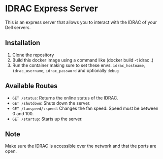 # IDRAC Express Server
This is an express server that allows you to interact with the IDRAC of your Dell servers.

## Installation
1. Clone the repository
2. Build this docker image using a command like (docker build -t idrac .)
3. Run the container making sure to set these envs. `idrac_hostname`, `idrac_username`, `idrac_password` and optionally `debug`

## Available Routes
- `GET /status`: Returns the online status of the IDRAC.
- `GET /shutdown`: Shuts down the server.
- `GET /fanspeed/:speed`: Changes the fan speed. Speed must be between 0 and 100.
- `GET /startup`: Starts up the server.

## Note
Make sure the IDRAC is accessible over the network and that the ports are open.